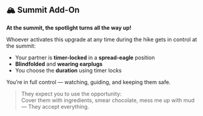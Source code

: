 ## 🏔️ Summit Add-On
**At the summit, the spotlight turns all the way up!**

Whoever activates this upgrade at any time during the hike gets in control at the summit:

- Your partner is **timer-locked** in a **spread-eagle** position
- **Blindfolded** and **wearing earplugs**
- You choose the **duration** using timer locks

You’re in full control — watching, guiding, and keeping them safe.

> They expect you to use the opportunity:  
> Cover them with ingredients, smear chocolate, mess me up with mud — They accept everything.
